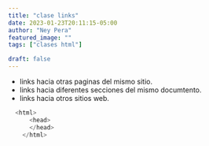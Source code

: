 ```yaml
---
title: "clase links"
date: 2023-01-23T20:11:15-05:00
author: "Ney Pera"
featured_image: ""
tags: ["clases html"]

draft: false
---
```


* links hacia otras paginas del mismo sitio.
* links hacia diferentes secciones del mismo documtento.
* links hacia otros sitios web.





```python
  <html>
      <head>
      </head>
    </html>
```